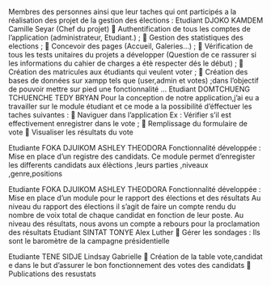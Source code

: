 Membres des personnes ainsi que leur taches qui ont participés a la réalisation des projet de la gestion des élections :
Etudiant DJOKO KAMDEM Camille Seyar (Chef du projet)
	Authentification de tous les comptes de l’application (administrateur, Etudiant.) ;
	Gestion des statistiques des elections ;
	Concevoir des pages (Accueil, Galeries…) ;
	Vérification de tous les tests unitaires du projets a développer (Question de ce rassurer si les informations du cahier de charges a étè respecter dés le début) ;
	Création des matricules aux étudiants qui veulent voter ;
	Création des bases de données sur xampp tels que (user,admin et votes) ;dans l’objectif de pouvoir mettre sur pied  une fonctionnalité …
Etudiant DOMTCHUENG TCHUENCHE TEDY BRYAN 
Pour la conception de notre application,j’ai eu a travailler sur le module étudiant et ce mode a la possibilité d’éffectuer les taches suivantes :
	Naviguer dans l’application  Ex : Vérifier s’il est effectivement enregistrer dans le vote ;
	Remplissage du formulaire de vote
	Visualiser les résultats du vote

Etudiante FOKA DJUIKOM ASHLEY THEODORA
Fonctionnalité développée : Mise en place d’un registre des candidats.
Ce module permet d’enregister les differents candidats aux élèctions ,leurs parties ,niveaux ,genre,positions

Etudiante FOKA DJUIKOM ASHLEY THEODORA
Fonctionnalité développée : Mise en place d’un module pour le rapport des élections et des résultats
Au niveau du rapport des élections il s’agit de faire un compte rendu du nombre de voix total de chaque candidat en fonction de leur poste.
Au niveau des résultats, nous avons un compte a rebours pour la proclamation des résultats
Etudiant SINTAT TONYE Alex Luther
	Gérer les sondages : Ils sont le baromètre de la campagne présidentielle


Etudiante TENE SIDJE Lindsay Gabrielle
	Création de la table vote,candidat e dans le but d’assurer le bon fonctionnement  des votes des candidats
	Publications des resustats






